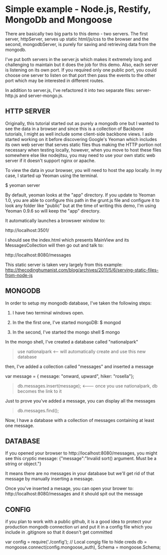 # Simple example - Node.js, Restify, MongoDb and Mongoose

There are basically two big parts to this demo - two servers. The first server, httpServer, serves up static html/js/css to the 
browser and the second, mongodbServer, is purely for saving and retrieving data from the mongodb.  

I've put both servers in the server.js which makes it extremely long and challenging to maintain but it does the job for this demo. Also, each server is listening on its own port. If you required only one public port, you could choose one server to listen on that port then pass the events to the other port which may be interested in different routes.  

In addition to server.js, I've refactored it into two separate files: server-http.js and server-mongo.js. 

## HTTP SERVER

Originally, this tutorial started out as purely a mongodb one but I wanted to see the data in a browser and since this is a collection of Backbone tutorials, I might as well include some client-side backbone views. I aslo started working on it before discovering Google's Yeoman which includes its own web server that serves static files thus making the HTTP portion not necessary when testing locally, however, when you move to host these files somewhere else like nodejitsu, you may need to use your own static web server if it doesn't support nginx or apache.    

To view the data in your browser, you will need to host the app locally. In my case, I started up Yeoman using the terminal. 

$ yeoman server

By default, yeoman looks at the "app" directory. If you update to Yeoman 1.0, you are able to configure this path in the grunt.js file and configure it to look any folder like "public" but at the time of writing this demo, I'm using Yeoman 0.9.6 so will keep the "app" directory.
 
It automatically launches a browswer window to: 

http://localhost:3501/ 

I should see the index.html which presents MainView and its MessagesCollection will then go out and talk to:  

http://localhost:8080/messages 

This static server is taken very largely from this example: 
http://thecodinghumanist.com/blog/archives/2011/5/6/serving-static-files-from-node-js

## MONGODB

In order to setup my mongodb database, I've taken the following steps:

1. I have two terminal windows open.

2. In the the first one, I've started mongoDB: 
$ mongod

3. In the second, I've started the mongo shell
$ mongo

In the mongo shell, I've created a database called "nationalpark"

> use nationalpark <-- will automatically create and use this new database 

then, I've added a collection called "messages" and inserted a message

var message = { message: "onward, upward", hiker: "rosella"}; 

> db.messages.insert(message); <--- once you use nationalpark, db becomes the link to it

Just to prove you've added a message, you can display all the messages 

> db.messages.find();

Now, I have a database with a collection of messages containing at least one message.

## DATABASE

 If you opened your browser to http://localhost:8080/messages, you might see this cryptic message:
{"message":"Invalid sort() argument. Must be a string or object."}

It means there are no messages in your database but we'll get rid of that message by manually inserting a message.

Once you've inserted a mesage, you can open your brower to: http://localhost:8080/messages
and it should spit out the message   


## CONFIG

if you plan to work with a public github, it is a good idea to protect your production mongodb connection uri 
and put it in a config file which you include in .gitignore so that it doesn't get committed  

var config = require('./config'); // Local congig file to hide creds
db = mongoose.connect(config.mongoose_auth),
Schema = mongoose.Schema;  
